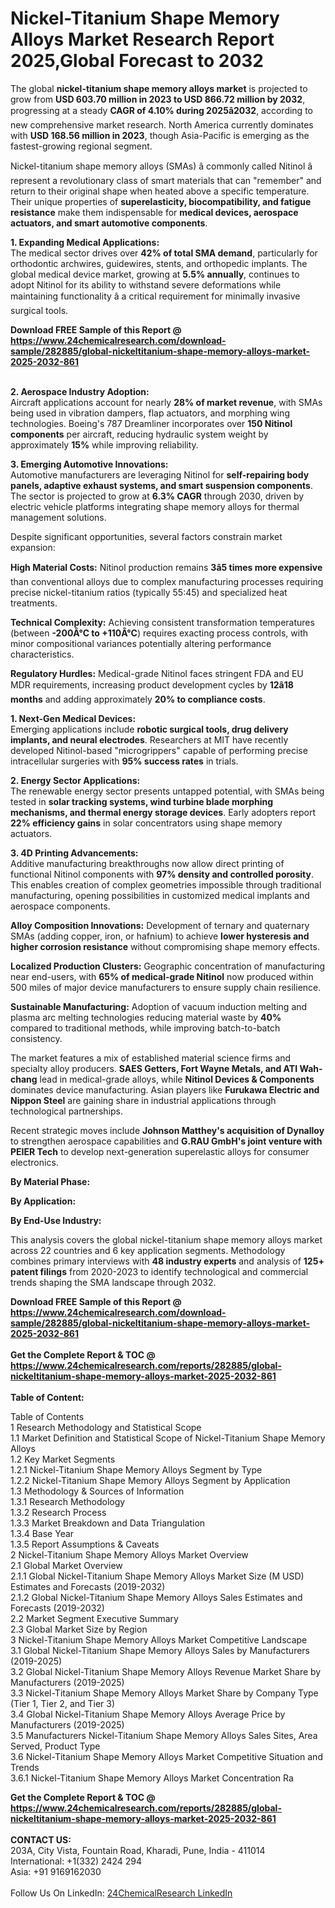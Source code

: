 <h1>Nickel-Titanium Shape Memory Alloys Market Research Report 2025,Global Forecast to 2032</h1><p>The global <strong>nickel-titanium shape memory alloys market</strong> is projected to grow from <strong>USD 603.70 million in 2023 to USD 866.72 million by 2032</strong>, progressing at a steady <strong>CAGR of 4.10% during 2025â2032</strong>, according to new comprehensive market research. North America currently dominates with <strong>USD 168.56 million in 2023</strong>, though Asia-Pacific is emerging as the fastest-growing regional segment.</p><p>Nickel-titanium shape memory alloys (SMAs) â commonly called Nitinol â represent a revolutionary class of smart materials that can "remember" and return to their original shape when heated above a specific temperature. Their unique properties of <strong>superelasticity, biocompatibility, and fatigue resistance</strong> make them indispensable for <strong>medical devices, aerospace actuators, and smart automotive components</strong>.</p><p><strong>1. Expanding Medical Applications:</strong><br>
The medical sector drives over <strong>42% of total SMA demand</strong>, particularly for orthodontic archwires, guidewires, stents, and orthopedic implants. The global medical device market, growing at <strong>5.5% annually</strong>, continues to adopt Nitinol for its ability to withstand severe deformations while maintaining functionality â a critical requirement for minimally invasive surgical tools.</p><div><b>Download FREE Sample of this Report @ 
            <a href="https://www.24chemicalresearch.com/download-sample/282885/global-nickeltitanium-shape-memory-alloys-market-2025-2032-861">
            https://www.24chemicalresearch.com/download-sample/282885/global-nickeltitanium-shape-memory-alloys-market-2025-2032-861</a></b></div><br><p><strong>2. Aerospace Industry Adoption:</strong><br>
Aircraft applications account for nearly <strong>28% of market revenue</strong>, with SMAs being used in vibration dampers, flap actuators, and morphing wing technologies. Boeing's 787 Dreamliner incorporates over <strong>150 Nitinol components</strong> per aircraft, reducing hydraulic system weight by approximately <strong>15%</strong> while improving reliability.</p><p><strong>3. Emerging Automotive Innovations:</strong><br>
Automotive manufacturers are leveraging Nitinol for <strong>self-repairing body panels, adaptive exhaust systems, and smart suspension components</strong>. The sector is projected to grow at <strong>6.3% CAGR</strong> through 2030, driven by electric vehicle platforms integrating shape memory alloys for thermal management solutions.</p><p>Despite significant opportunities, several factors constrain market expansion:</p><p><strong>High Material Costs:</strong> Nitinol production remains <strong>3â5 times more expensive</strong> than conventional alloys due to complex manufacturing processes requiring precise nickel-titanium ratios (typically 55:45) and specialized heat treatments.</p><p><strong>Technical Complexity:</strong> Achieving consistent transformation temperatures (between <strong>-200Â°C to +110Â°C</strong>) requires exacting process controls, with minor compositional variances potentially altering performance characteristics.</p><p><strong>Regulatory Hurdles:</strong> Medical-grade Nitinol faces stringent FDA and EU MDR requirements, increasing product development cycles by <strong>12â18 months</strong> and adding approximately <strong>20% to compliance costs</strong>.</p><p><strong>1. Next-Gen Medical Devices:</strong><br>
Emerging applications include <strong>robotic surgical tools, drug delivery implants, and neural electrodes</strong>. Researchers at MIT have recently developed Nitinol-based "microgrippers" capable of performing precise intracellular surgeries with <strong>95% success rates</strong> in trials.</p><p><strong>2. Energy Sector Applications:</strong><br>
The renewable energy sector presents untapped potential, with SMAs being tested in <strong>solar tracking systems, wind turbine blade morphing mechanisms, and thermal energy storage devices</strong>. Early adopters report <strong>22% efficiency gains</strong> in solar concentrators using shape memory actuators.</p><p><strong>3. 4D Printing Advancements:</strong><br>
Additive manufacturing breakthroughs now allow direct printing of functional Nitinol components with <strong>97% density and controlled porosity</strong>. This enables creation of complex geometries impossible through traditional manufacturing, opening possibilities in customized medical implants and aerospace components.</p><p><strong>Alloy Composition Innovations:</strong> Development of ternary and quaternary SMAs (adding copper, iron, or hafnium) to achieve <strong>lower hysteresis and higher corrosion resistance</strong> without compromising shape memory effects.</p><p><strong>Localized Production Clusters:</strong> Geographic concentration of manufacturing near end-users, with <strong>65% of medical-grade Nitinol</strong> now produced within 500 miles of major device manufacturers to ensure supply chain resilience.</p><p><strong>Sustainable Manufacturing:</strong> Adoption of vacuum induction melting and plasma arc melting technologies reducing material waste by <strong>40%</strong> compared to traditional methods, while improving batch-to-batch consistency.</p><p>The market features a mix of established material science firms and specialty alloy producers. <strong>SAES Getters, Fort Wayne Metals, and ATI Wah-chang</strong> lead in medical-grade alloys, while <strong>Nitinol Devices &amp; Components</strong> dominates device manufacturing. Asian players like <strong>Furukawa Electric and Nippon Steel</strong> are gaining share in industrial applications through technological partnerships.</p><p>Recent strategic moves include <strong>Johnson Matthey's acquisition of Dynalloy</strong> to strengthen aerospace capabilities and <strong>G.RAU GmbH's joint venture with PEIER Tech</strong> to develop next-generation superelastic alloys for consumer electronics.</p><p><strong>By Material Phase:</strong></p><p><strong>By Application:</strong></p><p><strong>By End-Use Industry:</strong></p><p>This analysis covers the global nickel-titanium shape memory alloys market across 22 countries and 6 key application segments. Methodology combines primary interviews with <strong>48 industry experts</strong> and analysis of <strong>125+ patent filings</strong> from 2020-2023 to identify technological and commercial trends shaping the SMA landscape through 2032.</p><div><b>Download FREE Sample of this Report @ 
            <a href="https://www.24chemicalresearch.com/download-sample/282885/global-nickeltitanium-shape-memory-alloys-market-2025-2032-861">
            https://www.24chemicalresearch.com/download-sample/282885/global-nickeltitanium-shape-memory-alloys-market-2025-2032-861</a></b></div><br><div><b>Get the Complete Report & TOC @ 
            <a href="https://www.24chemicalresearch.com/reports/282885/global-nickeltitanium-shape-memory-alloys-market-2025-2032-861">
            https://www.24chemicalresearch.com/reports/282885/global-nickeltitanium-shape-memory-alloys-market-2025-2032-861</a></b></div><br>
            <b>Table of Content:</b><p>Table of Contents<br />
1 Research Methodology and Statistical Scope<br />
1.1 Market Definition and Statistical Scope of Nickel-Titanium Shape Memory Alloys<br />
1.2 Key Market Segments<br />
1.2.1 Nickel-Titanium Shape Memory Alloys Segment by Type<br />
1.2.2 Nickel-Titanium Shape Memory Alloys Segment by Application<br />
1.3 Methodology & Sources of Information<br />
1.3.1 Research Methodology<br />
1.3.2 Research Process<br />
1.3.3 Market Breakdown and Data Triangulation<br />
1.3.4 Base Year<br />
1.3.5 Report Assumptions & Caveats<br />
2 Nickel-Titanium Shape Memory Alloys Market Overview<br />
2.1 Global Market Overview<br />
2.1.1 Global Nickel-Titanium Shape Memory Alloys Market Size (M USD) Estimates and Forecasts (2019-2032)<br />
2.1.2 Global Nickel-Titanium Shape Memory Alloys Sales Estimates and Forecasts (2019-2032)<br />
2.2 Market Segment Executive Summary<br />
2.3 Global Market Size by Region<br />
3 Nickel-Titanium Shape Memory Alloys Market Competitive Landscape<br />
3.1 Global Nickel-Titanium Shape Memory Alloys Sales by Manufacturers (2019-2025)<br />
3.2 Global Nickel-Titanium Shape Memory Alloys Revenue Market Share by Manufacturers (2019-2025)<br />
3.3 Nickel-Titanium Shape Memory Alloys Market Share by Company Type (Tier 1, Tier 2, and Tier 3)<br />
3.4 Global Nickel-Titanium Shape Memory Alloys Average Price by Manufacturers (2019-2025)<br />
3.5 Manufacturers Nickel-Titanium Shape Memory Alloys Sales Sites, Area Served, Product Type<br />
3.6 Nickel-Titanium Shape Memory Alloys Market Competitive Situation and Trends<br />
3.6.1 Nickel-Titanium Shape Memory Alloys Market Concentration Ra</p><div><b>Get the Complete Report & TOC @ 
            <a href="https://www.24chemicalresearch.com/reports/282885/global-nickeltitanium-shape-memory-alloys-market-2025-2032-861">
            https://www.24chemicalresearch.com/reports/282885/global-nickeltitanium-shape-memory-alloys-market-2025-2032-861</a></b></div><br><b>CONTACT US:</b><br>
            203A, City Vista, Fountain Road, Kharadi, Pune, India - 411014<br>
            International: +1(332) 2424 294<br>
            Asia: +91 9169162030 <br><br>
            Follow Us On LinkedIn: <a href="https://www.linkedin.com/company/24chemicalresearch/">24ChemicalResearch LinkedIn</a>